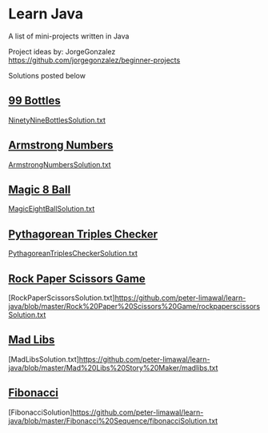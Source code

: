 # Learn Java
A list of mini-projects written in Java

Project ideas by: JorgeGonzalez
https://github.com/jorgegonzalez/beginner-projects

Solutions posted below

## [99 Bottles](https://github.com/peter-limawal/learn-java/blob/master/99%20Bottles/NinetyNineBottles.java)
[NinetyNineBottlesSolution.txt](https://github.com/peter-limawal/learn-java/blob/master/99%20Bottles/NinetyNineBottlesSolution.txt)

## [Armstrong Numbers](https://github.com/peter-limawal/learn-java/blob/master/Armstrong%20Numbers/ArmstrongNumbers.java)
[ArmstrongNumbersSolution.txt](https://github.com/peter-limawal/learn-java/blob/master/Armstrong%20Numbers/ArmstrongNumbersSolution.txt)

## [Magic 8 Ball](https://github.com/peter-limawal/learn-java/blob/master/Magic%208%20Ball/MagicEightBall.java)
[MagicEightBallSolution.txt](https://github.com/peter-limawal/learn-java/blob/master/Magic%208%20Ball/MagicEightBallSolution.txt)

## [Pythagorean Triples Checker](https://github.com/peter-limawal/learn-java/blob/master/Pythagorean%20Triples%20Checker/PythagoreanTriplesChecker.java)
[PythagoreanTriplesCheckerSolution.txt](https://github.com/peter-limawal/learn-java/blob/master/Pythagorean%20Triples%20Checker/PythagoreanTriplesCheckerSolution.txt)

## [Rock Paper Scissors Game](https://github.com/peter-limawal/learn-java/blob/master/Rock%20Paper%20Scissors%20Game/rockpaperscissors.java)
[RockPaperScissorsSolution.txt]https://github.com/peter-limawal/learn-java/blob/master/Rock%20Paper%20Scissors%20Game/rockpaperscissorsSolution.txt

## [Mad Libs](https://github.com/peter-limawal/learn-java/blob/master/Mad%20Libs%20Story%20Maker/madlibs.java)
[MadLibsSolution.txt]https://github.com/peter-limawal/learn-java/blob/master/Mad%20Libs%20Story%20Maker/madlibs.txt

## [Fibonacci](https://github.com/peter-limawal/learn-java/blob/master/Fibonacci%20Sequence/fibonacci.java)
[FibonacciSolution]https://github.com/peter-limawal/learn-java/blob/master/Fibonacci%20Sequence/fibonacciSolution.txt
